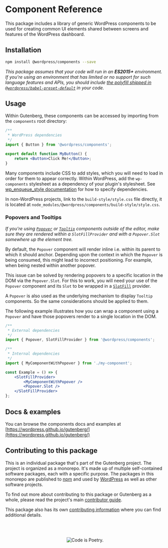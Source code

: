 # Component Reference

This package includes a library of generic WordPress components to be used for creating common UI elements shared between screens and features of the WordPress dashboard.

## Installation

```bash
npm install @wordpress/components --save
```

_This package assumes that your code will run in an **ES2015+** environment. If you're using an environment that has limited or no support for such language features and APIs, you should include [the polyfill shipped in `@wordpress/babel-preset-default`](https://github.com/WordPress/gutenberg/tree/HEAD/packages/babel-preset-default#polyfill) in your code._

## Usage

Within Gutenberg, these components can be accessed by importing from the `components` root directory:

```jsx
/**
 * WordPress dependencies
 */
import { Button } from '@wordpress/components';

export default function MyButton() {
	return <Button>Click Me!</Button>;
}
```

Many components include CSS to add styles, which you will need to load in order for them to appear correctly. Within WordPress, add the `wp-components` stylesheet as a dependency of your plugin's stylesheet. See [wp_enqueue_style documentation](https://developer.wordpress.org/reference/functions/wp_enqueue_style/#parameters) for how to specify dependencies.

In non-WordPress projects, link to the `build-style/style.css` file directly, it is located at `node_modules/@wordpress/components/build-style/style.css`.

### Popovers and Tooltips

_If you're using [`Popover`](/packages/components/src/popover/README.md) or [`Tooltip`](/packages/components/src/tooltip/README.md) components outside of the editor, make sure they are rendered within a `SlotFillProvider` and with a `Popover.Slot` somewhere up the element tree._

By default, the `Popover` component will render inline i.e. within its
parent to which it should anchor. Depending upon the context in which the
`Popover` is being consumed, this might lead to incorrect positioning. For
example, when being nested within another popover.

This issue can be solved by rendering popovers to a specific location in the DOM via the
`Popover.Slot`. For this to work, you will need your use of the `Popover`
component and its `Slot` to be wrapped in a [`SlotFill`](/packages/components/src/slot-fill/README.md) provider.

A `Popover` is also used as the underlying mechanism to display `Tooltip` components.
So the same considerations should be applied to them.

The following example illustrates how you can wrap a component using a
`Popover` and have those popovers render to a single location in the DOM.

```jsx
/**
 * External dependencies
 */
import { Popover, SlotFillProvider } from '@wordpress/components';

/**
 * Internal dependencies
 */
import { MyComponentWithPopover } from './my-component';

const Example = () => {
	<SlotFillProvider>
		<MyComponentWithPopover />
		<Popover.Slot />
	</SlotFillProvider>
};
```

## Docs & examples

You can browse the components docs and examples at [https://wordpress.github.io/gutenberg/](https://wordpress.github.io/gutenberg/)

## Contributing to this package

This is an individual package that's part of the Gutenberg project. The project is organized as a monorepo. It's made up of multiple self-contained software packages, each with a specific purpose. The packages in this monorepo are published to [npm](https://www.npmjs.com/) and used by [WordPress](https://make.wordpress.org/core/) as well as other software projects.

To find out more about contributing to this package or Gutenberg as a whole, please read the project's main [contributor guide](https://github.com/WordPress/gutenberg/tree/HEAD/CONTRIBUTING.md).

This package also has its own [contributing information](https://github.com/WordPress/gutenberg/tree/HEAD/packages/components/CONTRIBUTING.md) where you can find additional details.

<br /><br /><p align="center"><img src="https://s.w.org/style/images/codeispoetry.png?1" alt="Code is Poetry." /></p>
